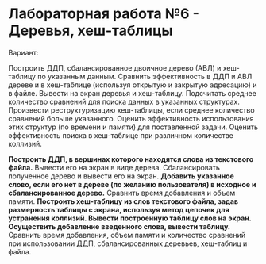 # Лабораторная работа №6 - Деревья, хеш-таблицы

Вариант:

Построить ДДП, сбалансированное двоичное дерево (АВЛ) и хеш-таблицу по указанным данным. Сравнить эффективность в ДДП и АВЛ дереве и в хеш-таблице (используя открытую и закрытую адресацию) и в файле. Вывести на экран деревья и хеш-таблицу. Подсчитать среднее количество сравнений для поиска данных в указанных структурах. Произвести реструктуризацию хеш-таблицы, если среднее количество сравнений больше указанного. Оценить эффективность использования этих структур (по времени и памяти) для поставленной задачи. Оценить эффективность поиска в хеш-таблице при различном количестве коллизий.

**Построить ДДП, в вершинах которого находятся слова из текстового файла.** Вывести его на экран в виде дерева. Сбалансировать полученное дерево и вывести его на экран. **Добавить указанное слово, если его нет в дереве (по желанию пользователя) в исходное и сбалансированное дерево.** Сравнить время добавления и объем памяти. **Построить хеш-таблицу из слов текстового файла, задав размерность таблицы с экрана, используя метод цепочек для устранения коллизий. Вывести построенную таблицу слов на экран. Осуществить добавление введенного слова, вывести таблицу.** Сравнить время добавления, объем памяти и количество сравнений при использовании ДДП, сбалансированных деревьев, хеш-таблиц и файла.